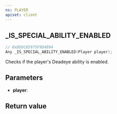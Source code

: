 ```yaml
---
ns: PLAYER
apiset: client
---
```

## _IS_SPECIAL_ABILITY_ENABLED

```c
// 0xDE6C85975F9D4894
Any _IS_SPECIAL_ABILITY_ENABLED(Player player);
```

Checks if the player's Deadeye ability is enabled.

## Parameters
* **player**:

## Return value

